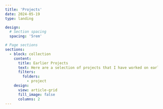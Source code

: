 ```yaml
---
title: 'Projects'
date: 2024-05-19
type: landing

design:
  # Section spacing
  spacing: '5rem'

# Page sections
sections:
  - block: collection
    content:
      title: Earlier Projects
      text: Here are a selection of projects that I have worked on earlier.
      filters:
        folders:
          - project
    design:
      view: article-grid
      fill_image: false
      columns: 2
---
```

